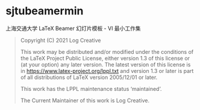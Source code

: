 # sjtubeamermin

上海交通大学 LaTeX Beamer 幻灯片模板 - VI 最小工作集

> Copyright (C) 2021 Log Creative
> 
> This work may be distributed and/or modified under the
> conditions of the LaTeX Project Public License, either version 1.3
> of this license or (at your option) any later version.
> The latest version of this license is in
> https://www.latex-project.org/lppl.txt
> and version 1.3 or later is part of all distributions of LaTeX
> version 2005/12/01 or later.
> 
> This work has the LPPL maintenance status ‘maintained’.
> 
> The Current Maintainer of this work is Log Creative.